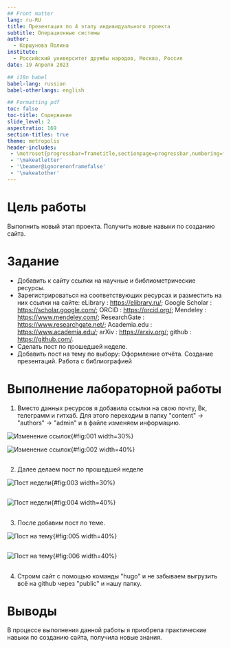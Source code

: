```yaml
---
## Front matter
lang: ru-RU
title: Презентация по 4 этапу индивидуального проекта
subtitle: Операционные системы
author:
  - Коршунова Полина
institute:
  - Российский университет дружбы народов, Москва, Россия
date: 19 Апреля 2023

## i18n babel
babel-lang: russian
babel-otherlangs: english

## Formatting pdf
toc: false
toc-title: Содержание
slide_level: 2
aspectratio: 169
section-titles: true
theme: metropolis
header-includes:
 - \metroset{progressbar=frametitle,sectionpage=progressbar,numbering=fraction}
 - '\makeatletter'
 - '\beamer@ignorenonframefalse'
 - '\makeatother'
---
```

# Цель работы

Выполнить новый этап проекта. Получить новые навыки по созданию сайта.

# Задание
- Добавить к сайту ссылки на научные и библиометрические ресурсы.
- Зарегистрироваться на соответствующих ресурсах и разместить на них ссылки на сайте:
      eLibrary : https://elibrary.ru/;
      Google Scholar : https://scholar.google.com/;
      ORCID : https://orcid.org/;
      Mendeley : https://www.mendeley.com/;
      ResearchGate : https://www.researchgate.net/;
      Academia.edu : https://www.academia.edu/;
      arXiv : https://arxiv.org/;
      github : https://github.com/.
- Сделать пост по прошедшей неделе.
- Добавить пост на тему по выбору:
       Оформление отчёта.
       Создание презентаций.
       Работа с библиографией
        
# Выполнение лабораторной работы

1. Вместо данных ресурсов я добавила ссылки на свою почту, Вк, телеграмм и гитхаб. Для этого переходим в папку "content" -> "authors" -> "admin" и в файле изменяем информацию. 

![Изменение ссылок](image/1.png){#fig:001 width=30%}

![Изменение ссылок](image/2.png){#fig:002 width=40%}

##

2. Далее делаем пост по прошедшей неделе

![Пост недели](image/3.png){#fig:003 width=30%}

##

![Пост недели](image/4.png){#fig:004 width=40%}

##

3. После добавим пост по теме. 

![Пост на тему](image/5.png){#fig:005 width=40%}

##

![Пост на тему](image/6.png){#fig:006 width=40%}

##

4. Строим сайт с помощью команды "hugo" и не забываем выгрузить всё на github через "public" и нашу папку.

# Выводы

В процессе выполнения данной работы я приобрела практические навыки по созданию сайта, получила новые знания. 


